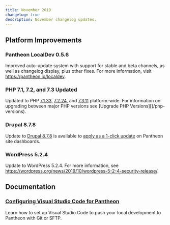 ```yaml
---
title: November 2019
changelog: true
description: November changelog updates.
---
```

## Platform Improvements
### Pantheon LocalDev 0.5.6
Improved auto-update system with support for stable and beta channels, as well as changelog display, plus other fixes. For more information, visit https://pantheon.io/localdev.

<!-- excerpt -->

### PHP 7.1, 7.2, and 7.3 Updated
Updated to PHP [7.1.33](https://www.php.net/ChangeLog-7.php#7.1.33), [7.2.24](https://www.php.net/ChangeLog-7.php#7.2.24), and [7.3.11](https://www.php.net/ChangeLog-7.php#7.3.11) platform-wide. For information on upgrading between major PHP versions see [Upgrade PHP Versions][(/php-versions).

### Drupal 8.7.8
Update to [Drupal 8.7.8](https://www.drupal.org/project/drupal/releases/8.7.8) is available to [apply as a 1-click update](/core-updates) on Pantheon site dashboards.

### WordPress 5.2.4
Update to WordPress 5.2.4. For more information, see https://wordpress.org/news/2019/10/wordpress-5-2-4-security-release/.

## Documentation
### [Configuring Visual Studio Code for Pantheon](/visual-studio-code)
Learn how to set up Visual Studio Code to push your local development to Pantheon with Git or SFTP.
